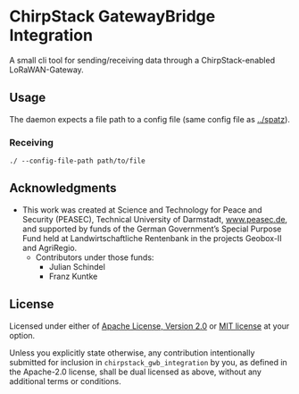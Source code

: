 # ChirpStack GatewayBridge Integration

A small cli tool for sending/receiving data through a ChirpStack-enabled LoRaWAN-Gateway.

## Usage
The daemon expects a file path to a config file (same config file as [../spatz](Spatz)).


### Receiving


```
./ --config-file-path path/to/file
```

## Acknowledgments
* This work was created at Science and Technology for Peace and Security (PEASEC), Technical University of Darmstadt, www.peasec.de, and supported by funds of the German Government’s Special Purpose Fund held at Landwirtschaftliche Rentenbank in the projects Geobox-II and AgriRegio.
  * Contributors under those funds:
    * Julian Schindel
    * Franz Kuntke

## License
Licensed under either of [Apache License, Version 2.0](LICENSE-APACHE) or [MIT license](LICENSE-MIT) at your option.

Unless you explicitly state otherwise, any contribution intentionally submitted for inclusion in `chirpstack_gwb_integration` by you, as defined in the Apache-2.0 license, shall be dual licensed as above, without any additional terms or conditions.
